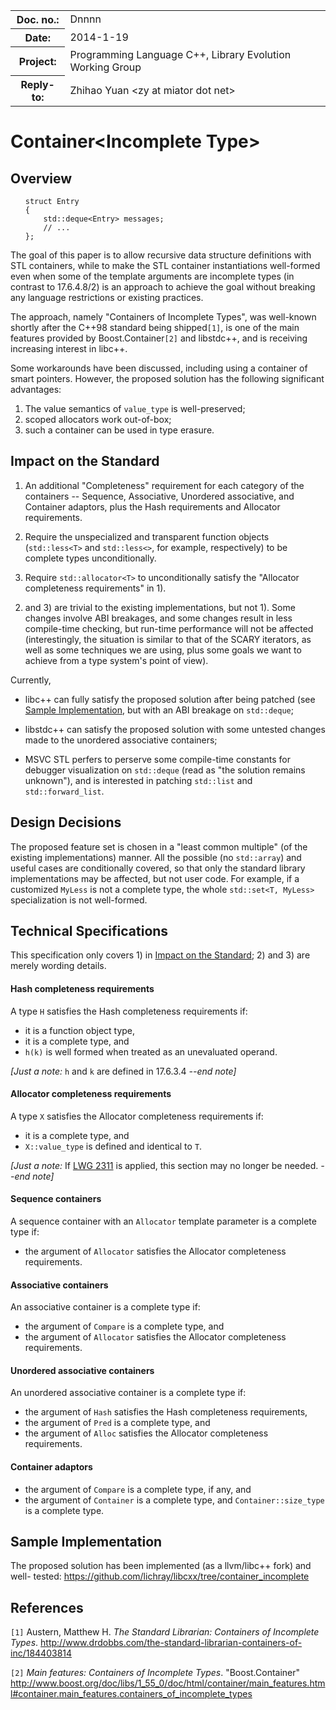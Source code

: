 <!-- maruku -o incomplete.html incomplete.md -->

<style type="text/css">
pre>code { display: block; margin-left: 2em; }
code { white-space: pre-wrap; }
ins { text-decoration: none; font-weight: bold; background-color: #A0FFA0 }
del { text-decoration: line-through; background-color: #FFA0A0 }
</style>

<table><tbody>
<tr><th>Doc. no.:</th>	<td>Dnnnn</td></tr>
<tr><th>Date:</th>	<td>2014-1-19</td></tr>
<tr><th>Project:</th>	<td>Programming Language C++, Library Evolution Working Group</td></tr>
<tr><th>Reply-to:</th>	<td>Zhihao Yuan &lt;zy at miator dot net&gt;</td></tr>
</tbody></table>

# Container&lt;Incomplete Type&gt;

## Overview

    struct Entry
    {
        std::deque<Entry> messages;
        // ...
    };

The goal of this paper is to allow recursive data structure definitions
with STL containers, while to make the STL container instantiations well-formed
even when some of the template arguments are incomplete types (in contrast to
17.6.4.8/2) is an approach to achieve the goal without breaking any language
restrictions or existing practices.

The approach, namely "Containers of Incomplete Types", was well-known shortly
after the C++98 standard being shipped`[1]`, is one of the main features
provided by Boost.Container`[2]` and libstdc++, and is receiving increasing
interest in libc++.

Some workarounds have been discussed, including using a container of smart
pointers.  However, the proposed solution has the following significant
advantages:

 1. The value semantics of `value_type` is well-preserved;
 2. scoped allocators work out-of-box;
 3. such a container can be used in type erasure.


## Impact on the Standard

 1. An additional "Completeness" requirement for each category of the
    containers -- Sequence, Associative, Unordered associative, and Container
    adaptors, plus the Hash requirements and Allocator requirements.

 2. Require the unspecialized and transparent function objects (`std::less<T>`
    and `std::less<>`, for example, respectively) to be complete types
    unconditionally.

 3. Require `std::allocator<T>` to unconditionally satisfy the "Allocator
    completeness requirements" in 1).

2) and 3) are trivial to the existing implementations, but not 1).  Some
changes involve ABI breakages, and some changes result in less compile-time
checking, but run-time performance will not be affected (interestingly, the
situation is similar to that of the SCARY iterators, as well as some
techniques we are using, plus some goals we want to achieve from a type
system's point of view).

Currently,

 * libc++ can fully satisfy the proposed solution after being patched (see
   [Sample Implementation](#sample_implementation), but with an ABI breakage
   on `std::deque`;

 * libstdc++ can satisfy the proposed solution with some untested changes made
   to the unordered associative containers;

 * MSVC STL perfers to perserve some compile-time constants for debugger
   visualization on `std::deque` (read as "the solution remains unknown"), and
   is interested in patching `std::list` and `std::forward_list`.


## Design Decisions

The proposed feature set is chosen in a "least common multiple" (of the
existing implementations) manner.  All the possible (no `std::array`) and
useful cases are conditionally covered, so that only the standard library
implementations may be affected, but not user code.  For example, if a
customized `MyLess` is not a complete type, the whole `std::set<T, MyLess>`
specialization is not well-formed.


## Technical Specifications

This specification only covers 1) in
[Impact on the Standard](#impact_on_the_standard); 2) and 3) are merely wording
details.

#### Hash completeness requirements

A type `H` satisfies the Hash completeness requirements if:

 - it is a function object type,
 - it is a complete type, and
 - `h(k)` is well formed when treated as an unevaluated operand.

*\[Just a note:* `h` and `k` are defined in 17.6.3.4  *--end note\]*


#### Allocator completeness requirements

A type `X` satisfies the Allocator completeness requirements if:

 - it is a complete type, and
 - `X::value_type` is defined and identical to `T`.

*\[Just a note:* If
[LWG 2311](http://cplusplus.github.io/LWG/lwg-active.html#2311) is applied,
this section may no longer be needed.  *--end note\]*


#### Sequence containers

A sequence container with an `Allocator` template parameter is a complete type
if:

 - the argument of `Allocator` satisfies the Allocator completeness
   requirements.


#### Associative containers

An associative container is a complete type if:

 - the argument of `Compare` is a complete type, and
 - the argument of `Allocator` satisfies the Allocator completeness
   requirements.


#### Unordered associative containers

An unordered associative container is a complete type if:

 - the argument of `Hash` satisfies the Hash completeness requirements,
 - the argument of `Pred` is a complete type, and
 - the argument of `Alloc` satisfies the Allocator completeness
   requirements.


#### Container adaptors

 - the argument of `Compare` is a complete type, if any, and
 - the argument of `Container` is a complete type, and `Container::size_type`
   is a complete type.


## Sample Implementation

The proposed solution has been implemented (as a llvm/libc++ fork) and well-
tested: <https://github.com/lichray/libcxx/tree/container_incomplete>


## References

`[1]` Austern, Matthew H.  _The Standard Librarian: Containers of Incomplete
      Types_.
      <http://www.drdobbs.com/the-standard-librarian-containers-of-inc/184403814>

`[2]` _Main features: Containers of Incomplete Types_.
      "Boost.Container"
      <http://www.boost.org/doc/libs/1_55_0/doc/html/container/main_features.html#container.main_features.containers_of_incomplete_types>
